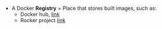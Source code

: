 - A Docker **Registry** = Place that stores built images, such as:
	- Docker hub, [link](https://hub.docker.com/)
	- Rocker project [link](https://hub.docker.com/r/rocker/rstudio)




